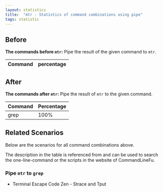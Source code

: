 ```yaml
---
layout: statistics
title:  "mtr - Statistics of command combinations using pipe"
tags: statistic
---
```


## Before

__The commands before `mtr`:__ Pipe the result of the given command to `mtr`.

| Command | percentage |
|--------|--------|



## After

__The commands after `mtr`:__ Pipe the result of `mtr` to the given command.

| Command | Percentage | 
|-------|--------|
| grep | 100% |



## Related Scenarios

Below are the scenarios for all command combinations above.

The description in the table is referenced from and can be used to search the one-line-command or the scripts in the website of CommandLineFu.




### Pipe `mtr` to `grep`

- Terminal Escape Code Zen - Strace and Tput

            
